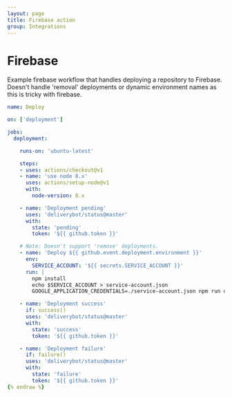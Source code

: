 ```yaml
---
layout: page
title: Firebase action
group: Integrations
---
```


# Firebase

Example firebase workflow that handles deploying a repository to Firebase. Doesn't
handle 'removal' deployments or dynamic environment names as this is tricky with
firebase.

```yaml {% raw %}
name: Deploy

on: ['deployment']

jobs:
  deployment:

    runs-on: 'ubuntu-latest'

    steps:
    - uses: actions/checkout@v1
    - name: 'use node 8.x'
      uses: actions/setup-node@v1
      with:
        node-version: 8.x

    - name: 'Deployment pending'
      uses: 'deliverybot/status@master'
      with:
        state: 'pending'
        token: '${{ github.token }}'

    # Note: Doesn't support 'remove' deployments.
    - name: 'Deploy ${{ github.event.deployment.environment }}'
      env:
        SERVICE_ACCOUNT: '${{ secrets.SERVICE_ACCOUNT }}'
      run: |
        npm install
        echo $SERVICE_ACCOUNT > service-account.json
        GOOGLE_APPLICATION_CREDENTIALS=./service-account.json npm run deploy

    - name: 'Deployment success'
      if: success()
      uses: 'deliverybot/status@master'
      with:
        state: 'success'
        token: '${{ github.token }}'

    - name: 'Deployment failure'
      if: failure()
      uses: 'deliverybot/status@master'
      with:
        state: 'failure'
        token: '${{ github.token }}'
{% endraw %}
```

